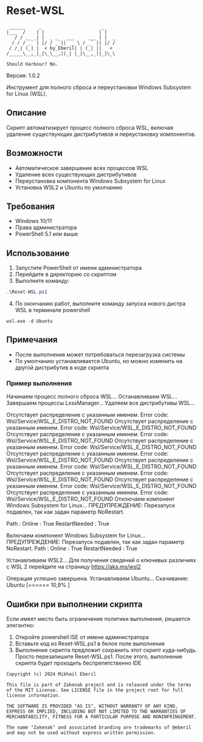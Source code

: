 # Reset-WSL
```ascii
 ______     _                      _    
|___  /    | |                    | |   
   / / __ _| |  _ _   ___     ___ | |  _
  / / / _` | |/ / _`||  _ \ / _` || |/ /
 / /_| (_| |  < by_Eberil| | (_| ||   < 
/_____\__,_|_|\_\__,||_| |_|\__,_||_|\_\

Should Harbour?	No.
```
Версия: 1.0.2

Инструмент для полного сброса и переустановки Windows Subsystem for Linux (WSL).

## Описание
Скрипт автоматизирует процесс полного сброса WSL, включая удаление существующих дистрибутивов и переустановку компонентов.

## Возможности
- Автоматическое завершение всех процессов WSL
- Удаление всех существующих дистрибутивов
- Переустановка компонента Windows Subsystem for Linux
- Установка WSL2 и Ubuntu по умолчанию

## Требования
- Windows 10/11
- Права администратора
- PowerShell 5.1 или выше

## Использование
1. Запустите PowerShell от имени администратора
2. Перейдите в директорию со скриптом
3. Выполните команду: 
```powershell
.\Reset-WSL.ps1 
```
4. По окончанию работ, выполните команду запуска нового дистра WSL в терминале powershell
```
wsl.exe -d Ubuntu
```
## Примечания
- После выполнения может потребоваться перезагрузка системы
- По умолчанию устанавливается Ubuntu, но можно изменить на другой дистрибутив в коде скрипта

### Пример выполнения
Начинаем процесс полного сброса WSL...                                                                                                                                                 Останавливаем WSL...                                                                                                                                                                   
Завершаем процессы LxssManager...
Удаляем все дистрибутивы WSL...

Отсутствует распределение с указанным именем.
Error code: Wsl/Service/WSL_E_DISTRO_NOT_FOUND
Отсутствует распределение с указанным именем.
Error code: Wsl/Service/WSL_E_DISTRO_NOT_FOUND
Отсутствует распределение с указанным именем.
Error code: Wsl/Service/WSL_E_DISTRO_NOT_FOUND
Отсутствует распределение с указанным именем.
Error code: Wsl/Service/WSL_E_DISTRO_NOT_FOUND
Отсутствует распределение с указанным именем.
Error code: Wsl/Service/WSL_E_DISTRO_NOT_FOUND
Отсутствует распределение с указанным именем.
Error code: Wsl/Service/WSL_E_DISTRO_NOT_FOUND
Отсутствует распределение с указанным именем.
Error code: Wsl/Service/WSL_E_DISTRO_NOT_FOUND
Отсутствует распределение с указанным именем.
Error code: Wsl/Service/WSL_E_DISTRO_NOT_FOUND
Отсутствует распределение с указанным именем.
Error code: Wsl/Service/WSL_E_DISTRO_NOT_FOUND
Отключаем компонент Windows Subsystem for Linux...
ПРЕДУПРЕЖДЕНИЕ: Перезапуск подавлен, так как задан параметр NoRestart.


Path          :
Online        : True
RestartNeeded : True

Включаем компонент Windows Subsystem for Linux...
ПРЕДУПРЕЖДЕНИЕ: Перезапуск подавлен, так как задан параметр NoRestart.
Path          :
Online        : True
RestartNeeded : True

Устанавливаем WSL2...
Для получения сведений о ключевых различиях с WSL 2 перейдите на страницу https://aka.ms/wsl2

Операция успешно завершена.
Устанавливаем Ubuntu...
Скачивание: Ubuntu
[======                    10,9%                           ]

## Ошибки при выполнении скрипта
Если имеет место быть ограничение политики выполнения, решается элегантно:
1. Откройте powershell ISE от имени администратора
2. Вставьте код из Reset-WSL.ps1 в белое поле выполнения
3. Выполнение скрипта предложит сохранить этот скрипт куда-нибудь. Просто перезапишите Reset-WSL.ps1. После этого, выполнение скрипта будет проходить беспрепятственно IDE

```plain text
Copyright (c) 2024 Mikhail Eberil

This file is part of Zakenak project and is released under the terms of the MIT License. See LICENSE file in the project root for full license information.

THE SOFTWARE IS PROVIDED "AS IS", WITHOUT WARRANTY OF ANY KIND, EXPRESS OR IMPLIED, INCLUDING BUT NOT LIMITED TO THE WARRANTIES OF MERCHANTABILITY, FITNESS FOR A PARTICULAR PURPOSE AND NONINFRINGEMENT.

The name "Zakenak" and associated branding are trademarks of @eberil and may not be used without express written permission.
```